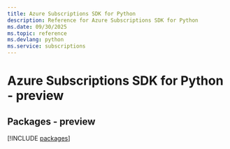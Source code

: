 ```yaml
---
title: Azure Subscriptions SDK for Python
description: Reference for Azure Subscriptions SDK for Python
ms.date: 09/30/2025
ms.topic: reference
ms.devlang: python
ms.service: subscriptions
---
```

# Azure Subscriptions SDK for Python - preview
## Packages - preview
[!INCLUDE [packages](subscriptions-index.md)]